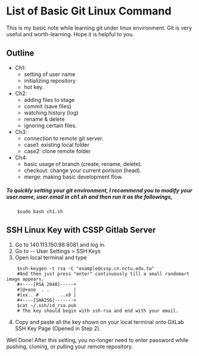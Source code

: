 # List of Basic Git Linux Command
This is my basic note while learning git under linux environment. Git is very useful and worth-learning. Hope it is helpful to you.

## Outline
 - Ch1: 
	 - setting of user name
	 - initializing repository
	 - hot key.
 - Ch2: 
	 - adding files to stage
	 - commit (save files)
	 - watching history (log) 
	 - rename & delete
	 - ignoring certain files.
 - Ch3: 
	 - connection to remote git server.
	 - case1: existing local folder
	 - case2: clone remote folder
 - Ch4: 
	 - basic usage of branch (create, rename, delete).
	 - checkout: change your current porision (head).
	 - merge: making basic development flow.
##### To quickly setting your git environment, I recommend you to modify your user.name, user.email in ch1.sh and then run it as the followings,
```
    $sudo bash ch1.sh
```

## SSH Linux Key with CSSP Gitlab Server

 1.  Go to 140.113.150.98:8081 and log in.
 2.  Go to  -- User Settings > SSH Keys
 3.  Open local terminal and type
```
	$ssh-keygen -t rsa -C "example@cssp.cn.nctu.edu.tw"
	#And then just press "enter" continuously till a small randomart image appears.
	#+----[RSA 2048]-----+
	#|@+ooo  . .         |
	#|xx.. #        ..x8 |
	#+----[SHA256]-------+
	$cat ~/.ssh/id_rsa.pub
	# The key should begin with ssh-rsa and end with your email.
```
 4. Copy and paste all the key shown on your local terminal onto GitLab SSH Key Page (Opened in Step 2).
 
Well Done! After this setting, you no-longer need to enter password while pushing, cloning, or pulling your remote repository.
